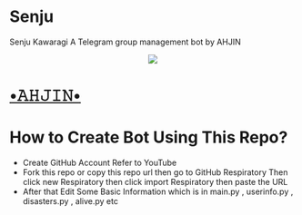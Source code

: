 # Senju
Senju Kawaragi A Telegram group management bot by AHJIN
<p align="center">
  <img src="https://telegra.ph/file/d393458934eaf50d126fc.png">
</p>

# [•𝙰𝙷𝙹𝙸𝙽•](https://t.me/ahjin_network)
# How to Create Bot Using This Repo?
* Create GitHub Account Refer to YouTube
* Fork this repo or copy this repo url then go to GitHub Respiratory Then click new Respiratory then click import Respiratory then paste the URL
* After that Edit Some Basic Information which is in main.py , userinfo.py , disasters.py , alive.py etc 


